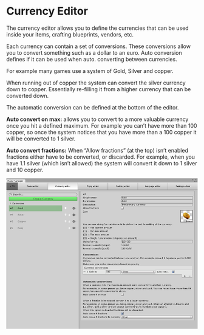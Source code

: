 # Currency Editor

The currency editor allows you to define the currencies that can be used inside your items, crafting blueprints, vendors, etc.

Each currency can contain a set of conversions. These conversions allow you to convert something such as a dollar to an euro. Auto conversion defines if it can be used when auto. converting between currencies.

For example many games use a system of Gold, Silver and copper.

When running out of copper the system can convert the silver currency down to copper. Essentially re-filling it from a higher currency that can be converted down.

The automatic conversion can be defined at the bottom of the editor.

**Auto convert on max:**  allows you to convert to a more valuable currency once you hit a defined maximum. For example you can’t have more than 100 copper, so once the system notices that you have more than a 100 copper it will be converted to 1 silver.

**Auto convert fractions:** When “Allow fractions” (at the top) isn’t enabled fractions either have to be converted, or discarded. For example, when you have 1.1 silver (which isn’t allowed) the system will convert it down to 1 silver and 10 copper.

![](Assets/CurrencyEditor.png)